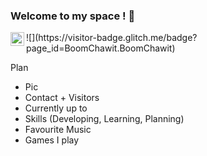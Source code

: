 ### Welcome to my space ! 👋

<a href="https://www.instagram.com/b.chawit">
  <img align="left" alt="BoomChawit's Instagram" width="22px" src="https://raw.githubusercontent.com/hussainweb/hussainweb/main/icons/instagram.png" />
</a>
![](https://visitor-badge.glitch.me/badge?page_id=BoomChawit.BoomChawit)

Plan

- Pic
- Contact + Visitors
- Currently up to
- Skills (Developing, Learning, Planning)
- Favourite Music
- Games I play

